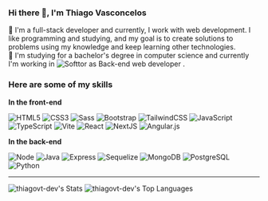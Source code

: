 
### Hi there 👋, I'm Thiago Vasconcelos


🔭 I'm a full-stack developer and currently, I work with web development. I like programming and studying, and my goal is to create solutions to problems using my knowledge and keep learning other technologies.   
🌱 I'm studying for a bachelor's degree in computer science and currently I'm working in ![Softtor](https://github.com/Softtor) as Back-end web developer .


### Here are some of my skills


**In the front-end**

![HTML5](https://img.shields.io/badge/-HTML5-232323?style=flat&labelColor=E34F26&logo=html5&logoColor=ffffff)
![CSS3](https://img.shields.io/badge/-CSS3-232323?style=flat&labelColor=1572B6&logo=css3&logoColor=ffffff)
![Sass](https://img.shields.io/badge/-Sass-232323?style=flat&labelColor=CC6699&logo=sass&logoColor=ffffff)
![Bootstrap](https://img.shields.io/badge/-Bootstrap-232323?style=flat&labelColor=7952B3&logo=bootstrap&logoColor=ffffff)
![TailwindCSS](https://img.shields.io/badge/-Tailwind-232323?style=flat&labelColor=06B6D4&logo=tailwindcss&logoColor=ffffff)
![JavaScript](https://img.shields.io/badge/-JavaScript-232323?style=flat&labelColor=000000&logo=javascript&logoColor=F7DF1E)
![TypeScript](https://img.shields.io/badge/-TypeScript-232323?style=flat&labelColor=000000&logo=typescript&logoColor=3178C6)
![Vite](https://img.shields.io/badge/-Vite-232323?style=flat&labelColor=646CFF&logo=vite&logoColor=ffe330)
![React](https://img.shields.io/badge/-React-232323?style=flat&labelColor=61DAFB&logo=react&logoColor=000000)
![NextJS](https://img.shields.io/badge/-NextJS-232323?style=flat&labelColor=000000&logo=nextdotjs&logoColor=ffffff)
![Angular.js](https://img.shields.io/badge/-Angular-232323?style=flat&logo=angular&logoColor=%23ffffff&labelColor=%23FF2D20&link=Angular)



**In the back-end**

![Node](https://img.shields.io/badge/-Node-232323?style=flat&labelColor=000000&logo=nodedotjs&logoColor=339933)
![Java](https://img.shields.io/badge/-Java-232323?style=flat&logo=openjdk&logoColor=%230055ff&labelColor=%23fefefe)
![Express](https://img.shields.io/badge/-Express-232323?style=flat&labelColor=000000&logo=express&logoColor=ffffff)
![Sequelize](https://img.shields.io/badge/-Sequelize-232323?style=flat&labelColor=000000&logo=sequelize&logoColor=52B0E7)
![MongoDB](https://img.shields.io/badge/-MongoDB-232323?style=flat&labelColor=47A248&logo=mongodb&logoColor=ffffff)
![PostgreSQL](https://img.shields.io/badge/-PostgreSQL-232323?style=flat&labelColor=4169E1&logo=postgresql&logoColor=ffffff)
![Python](https://img.shields.io/badge/-Python-232323?style=flat&logo=python&logoColor=green&labelColor=000000)

<hr>

![thiagovt-dev's Stats](https://github-readme-stats.vercel.app/api?username=thiagovt-dev&theme=tokyonight&show_icons=true&hide_border=false&count_private=true&show_include_all_commits=true&show)
![thiagovt-dev's Top Languages](https://github-readme-stats.vercel.app/api/top-langs/?username=thiagovt-dev&theme=tokyonight&show_icons=true&hide_border=false&layout=donut)
